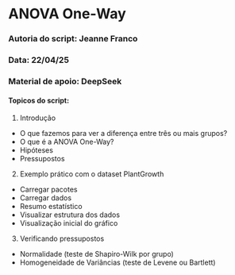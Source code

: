 # ANOVA One-Way

### Autoria do script: Jeanne Franco
### Data: 22/04/25
### Material de apoio: DeepSeek

#### Topicos do script:

1. Introdução
- O que fazemos para ver a diferença entre três ou mais grupos?
- O que é a ANOVA One-Way?
- Hipóteses
- Pressupostos
2. Exemplo prático com o dataset PlantGrowth 
- Carregar pacotes
- Carregar dados
- Resumo estatístico
- Visualizar estrutura dos dados
- Visualização inicial do gráfico
3. Verificando pressupostos
- Normalidade (teste de Shapiro-Wilk por grupo)
- Homogeneidade de Variâncias (teste de Levene ou Bartlett)
